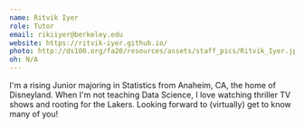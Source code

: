 ```yaml
---
name: Ritvik Iyer
role: Tutor
email: rikiiyer@berkeley.edu
website: https://ritvik-iyer.github.io/
photo: http://ds100.org/fa20/resources/assets/staff_pics/Ritvik_Iyer.jpg
oh: N/A
---
```


I'm a rising Junior majoring in Statistics from Anaheim, CA, the home of Disneyland. When I'm not teaching Data Science, I love watching thriller TV shows and rooting for the Lakers. Looking forward to (virtually) get to know many of you!
